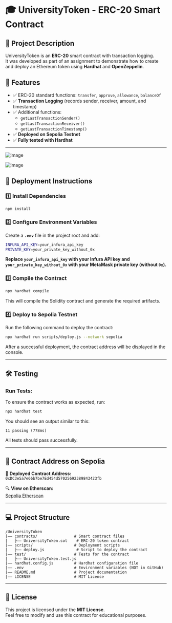 # 🎓 UniversityToken - ERC-20 Smart Contract

## 📌 Project Description
UniversityToken is an **ERC-20** smart contract with transaction logging.  
It was developed as part of an assignment to demonstrate how to create and deploy an Ethereum token using **Hardhat** and **OpenZeppelin**.

## 🔧 Features
- ✅ ERC-20 standard functions: `transfer`, `approve`, `allowance`, `balanceOf`
- ✅ **Transaction Logging** (records sender, receiver, amount, and timestamp)
- ✅ Additional functions:
  - `getLastTransactionSender()`
  - `getLastTransactionReceiver()`
  - `getLastTransactionTimestamp()`
- ✅ **Deployed on Sepolia Testnet**
- ✅ **Fully tested with Hardhat**

---

![image](https://github.com/user-attachments/assets/7ee31497-6f13-4dc8-a122-edf487f1b7c6)

![image](https://github.com/user-attachments/assets/40685c28-0e61-4d35-a3fa-1cd5e99cfd86)


## 🚀 Deployment Instructions

### 1️⃣ **Install Dependencies**
```bash
npm install
```

### 2️⃣ **Configure Environment Variables**
Create a **`.env`** file in the project root and add:
```bash
INFURA_API_KEY=your_infura_api_key
PRIVATE_KEY=your_private_key_without_0x
```
**Replace `your_infura_api_key` with your Infura API key and `your_private_key_without_0x` with your MetaMask private key (without `0x`).**

### 3️⃣ **Compile the Contract**
```bash
npx hardhat compile
```
This will compile the Solidity contract and generate the required artifacts.

### 4️⃣ **Deploy to Sepolia Testnet**
Run the following command to deploy the contract:
```bash
npx hardhat run scripts/deploy.js --network sepolia
```
After a successful deployment, the contract address will be displayed in the console.

---

## 🛠 Testing

### Run Tests:
To ensure the contract works as expected, run:
```bash
npx hardhat test
```
You should see an output similar to this:
```
11 passing (778ms)
```
All tests should pass successfully.

---

## 📌 Contract Address on Sepolia
🔗 **Deployed Contract Address:**  
`0xDC3e5a7e66b7be7Ed454d57025692389843423fb`  

🔍 **View on Etherscan:**  
[Sepolia Etherscan](https://sepolia.etherscan.io/address/0xDC3e5a7e66b7be7Ed454d57025692389843423fb)

---

## 💻 Project Structure
```
/UniversityToken
|—— contracts/                # Smart contract files
|   ├—— UniversityToken.sol    # ERC-20 token contract
|—— scripts/                  # Deployment scripts
|   ├—— deploy.js              # Script to deploy the contract
|—— test/                     # Tests for the contract
|   ├—— UniversityToken.test.js
|—— hardhat.config.js         # Hardhat configuration file
|—— .env                      # Environment variables (NOT in GitHub)
|—— README.md                 # Project documentation
|—— LICENSE                   # MIT License
```

---

## 📝 License
This project is licensed under the **MIT License**.  
Feel free to modify and use this contract for educational purposes.



